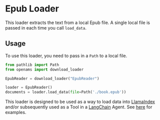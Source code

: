 # Epub Loader

This loader extracts the text from a local Epub file. A single local file is passed in each time you call `load_data`.

## Usage

To use this loader, you need to pass in a `Path` to a local file.

```python
from pathlib import Path
from openams import download_loader

EpubReader = download_loader("EpubReader")

loader = EpubReader()
documents = loader.load_data(file=Path('./book.epub'))
```

This loader is designed to be used as a way to load data into [LlamaIndex](https://github.com/jerryjliu/gpt_index/tree/main/gpt_index) and/or subsequently used as a Tool in a [LangChain](https://github.com/hwchase17/langchain) Agent. See [here](https://github.com/emptycrown/llama-hub/tree/main) for examples.
